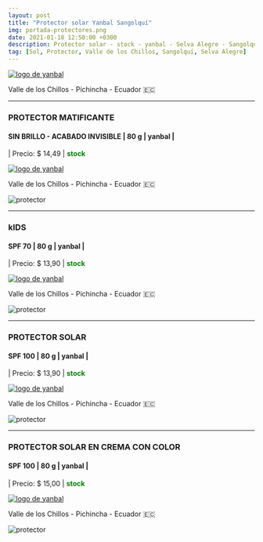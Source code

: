 ```yaml
---
layout: post
title: "Protector solar Yanbal Sangolquí"
img: portada-protectores.png 
date: 2021-01-18 12:50:00 +0300
description: Protector solar - stock - yanbal - Selva Alegre - Sangolquí
tag: [Sol, Protector, Valle de los Chillos, Sangolquí, Selva Alegre]
---
```

[logoface]:  https://res.cloudinary.com/dpky6fcf6/image/upload/c_scale,w_180/v1624038829/Blog-Betty/3_icqdc9.png
[face]: https://www.facebook.com/Stock-Betty-100754135535413 "clic para abrir ir a facebook"
[![logo de yanbal][logoface]][face]

<p><i class="fa fa-map-marker" aria-hidden="true"></i> Valle de los Chillos - Pichincha - Ecuador 🇪🇨</p> 

***

### PROTECTOR MATIFICANTE
####  SIN BRILLO - ACABADO INVISIBLE | 80 g  | yanbal  |
| Precio: $ 14,49  | <b style='color:green'> stock </b>

[logo]: https://raw.githubusercontent.com/Betty-C/bef/gh-pages/assets/img/linkw.jpg
[MATIFICANTE]: https://api.whatsapp.com/send?phone=593995957267&text=%C2%A1Hola!%20Me%20interesa%20este%20producto%20-%3E%20Protector%20solar%20MATIFICANTE%20SPF%20100%20-%20yanbal "clic para abrir chat de whatsapp"
 [![logo de yanbal][logo]][MATIFICANTE]
 
<p><i class="fa fa-map-marker" aria-hidden="true"></i> Valle de los Chillos - Pichincha - Ecuador 🇪🇨</p> 

![protector](https://res.cloudinary.com/dpky6fcf6/image/upload/c_scale,h_281,w_159/v1611008456/Blog-Betty/Protector/pro-matificante-min_wdfc5a.png)

* * *

### kIDS
#### SPF 70 | 80 g  | yanbal  |
| Precio: $  13,90 | <b style='color:green'> stock </b>

[logo]: https://raw.githubusercontent.com/Betty-C/bef/gh-pages/assets/img/linkw.jpg
[kIDS]: https://api.whatsapp.com/send?phone=593995957267&text=%C2%A1Hola!%20Me%20interesa%20este%20producto%20-%3E%20Protector%20solar%20KIDS%20SPF%2070%20-%20yanbal "clic para abrir chat de whatsapp"
 [![logo de yanbal][logo]][kIDS]

<p><i class="fa fa-map-marker" aria-hidden="true"></i> Valle de los Chillos - Pichincha - Ecuador 🇪🇨</p> 

![protector](https://res.cloudinary.com/dpky6fcf6/image/upload/c_scale,h_342,w_175/v1611008457/Blog-Betty/Protector/pro-kids-min_hzle57.png)

* * *

### PROTECTOR SOLAR
#### SPF 100 | 80 g  | yanbal  |
| Precio: $  13,90  | <b style='color:green'> stock </b>

[logo]: https://raw.githubusercontent.com/Betty-C/bef/gh-pages/assets/img/linkw.jpg
[SPF]: https://api.whatsapp.com/send?phone=593995957267&text=%C2%A1Hola!%20Me%20interesa%20este%20producto%20-%3E%20Protector%20solar%20%20SPF%20100%20-%20yanbal  "clic para abrir chat de whatsapp"
 [![logo de yanbal][logo]][SPF]
 
<p><i class="fa fa-map-marker" aria-hidden="true"></i> Valle de los Chillos - Pichincha - Ecuador 🇪🇨</p> 

![protector](https://res.cloudinary.com/dpky6fcf6/image/upload/c_scale,h_272,w_156/v1611008456/Blog-Betty/Protector/pro-muyalta_jzlqi9.jpg)

* * *

### PROTECTOR SOLAR EN CREMA CON COLOR
#### SPF 100 | 80 g  | yanbal  |
| Precio: $  15,00  | <b style='color:green'> stock </b>

[logo]: https://raw.githubusercontent.com/Betty-C/bef/gh-pages/assets/img/linkw.jpg
[CREMA]: https://api.whatsapp.com/send?phone=593995957267&text=%C2%A1Hola!%20Me%20interesa%20este%20producto%20-%3E%20Protector%20solar%20en%20CREMA%20con%20color%20SPF%20100%20-%20yanbal "clic para abrir chat de whatsapp"
 [![logo de yanbal][logo]][CREMA]
 
<p><i class="fa fa-map-marker" aria-hidden="true"></i> Valle de los Chillos - Pichincha - Ecuador 🇪🇨</p> 

![protector](https://res.cloudinary.com/dpky6fcf6/image/upload/c_scale,h_246,w_239/v1611008456/Blog-Betty/Protector/pro-crema-min_goyand.png)
